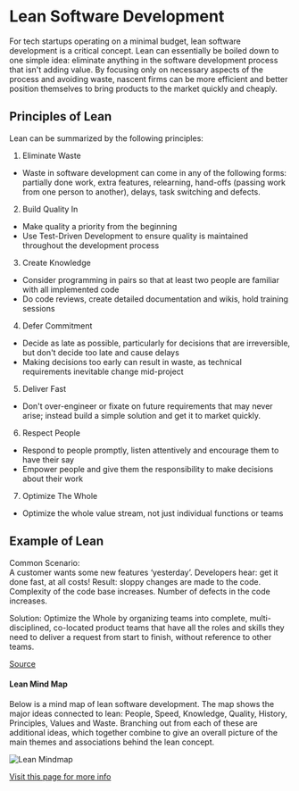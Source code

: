 # Lean Software Development

For tech startups operating on a minimal budget, lean software development is a critical concept.
Lean can essentially be boiled down to one simple idea: eliminate anything in the software development 
process that isn't adding value.  By focusing only on necessary aspects of the process and avoiding waste, 
nascent firms can be more efficient and better position themselves to bring products to the market quickly and cheaply.  

## Principles of Lean
Lean can be summarized by the following principles:

1. Eliminate Waste
  - Waste in software development can come in any of the following forms: partially done work, extra features, relearning,
  hand-offs (passing work from one person to another), delays, task switching and defects.
2. Build Quality In
  - Make quality a priority from the beginning
  - Use Test-Driven Development to ensure quality is maintained throughout the development process
3. Create Knowledge
  - Consider programming in pairs so that at least two people are familiar with all implemented code
  - Do code reviews, create detailed documentation and wikis, hold training sessions
4. Defer Commitment
  - Decide as late as possible, particularly for decisions that are irreversible, but don't decide too late and cause delays
  - Making decisions too early can result in waste, as technical requirements inevitable change mid-project
5. Deliver Fast
  - Don't over-engineer or fixate on future requirements that may never arise; instead build a simple solution and get it
  to market quickly.
6. Respect People
  - Respond to people promptly, listen attentively and encourage them to have their say
  - Empower people and give them the responsibility to make decisions about their work
7. Optimize The Whole
  - Optimize the whole value stream, not just individual functions or teams

## Example of Lean
Common Scenario:  
A customer wants some new features ‘yesterday’. 
Developers hear: get it done fast, at all costs! 
Result: sloppy changes are made to the code. Complexity  of the code base increases. Number of defects in the code  increases.

Solution:
Optimize the Whole by organizing teams into complete, multi-disciplined, co-located product teams that have all the roles and skills they need to deliver a request from start to finish, without reference to other teams.

[Source](http://www.allaboutagile.com/lean-principle-7-optimise-the-whole/)

#### Lean Mind Map

Below is a mind map of lean software development.  The map shows the major ideas connected to lean: People, Speed, Knowledge, Quality, History, Principles, Values and Waste.  Branching out from each of these are additional ideas, which together combine to give an overall picture of the main themes and associations behind the lean concept.  

![Lean Mindmap](https://sivajag2.files.wordpress.com/2009/07/leansoftwaredevelopment.png)


[Visit this page for more info](http://www.infoq.com/resource/articles/poppendieck-implementing-lean/en/resources/poppendieck_ch02.pdf)
